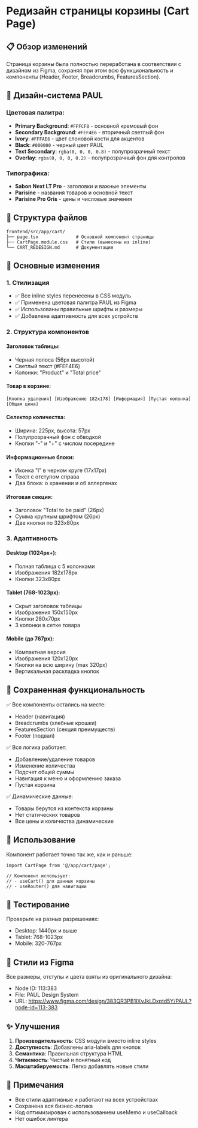# Редизайн страницы корзины (Cart Page)

## 📋 Обзор изменений

Страница корзины была полностью переработана в соответствии с дизайном из Figma, сохраняя при этом всю функциональность и компоненты (Header, Footer, Breadcrumbs, FeaturesSection).

## 🎨 Дизайн-система PAUL

### Цветовая палитра:
- **Primary Background**: `#FFFCF8` - основной кремовый фон
- **Secondary Background**: `#FEF4E6` - вторичный светлый фон
- **Ivory**: `#FFFAE6` - цвет слоновой кости для акцентов
- **Black**: `#000000` - черный цвет PAUL
- **Text Secondary**: `rgba(0, 0, 0, 0.8)` - полупрозрачный текст
- **Overlay**: `rgba(0, 0, 0, 0.2)` - полупрозрачный фон для контролов

### Типографика:
- **Sabon Next LT Pro** - заголовки и важные элементы
- **Parisine** - названия товаров и основной текст
- **Parisine Pro Gris** - цены и числовые значения

## 📁 Структура файлов

```
frontend/src/app/cart/
├── page.tsx              # Основной компонент страницы
├── CartPage.module.css   # Стили (вынесены из inline)
└── CART_REDESIGN.md      # Документация
```

## 🔧 Основные изменения

### 1. Стилизация
- ✅ Все inline styles перенесены в CSS модуль
- ✅ Применена цветовая палитра PAUL из Figma
- ✅ Использованы правильные шрифты и размеры
- ✅ Добавлена адаптивность для всех устройств

### 2. Структура компонентов

#### Заголовок таблицы:
- Черная полоса (56px высотой)
- Светлый текст (#FEF4E6)
- Колонки: "Product" и "Total price"

#### Товар в корзине:
```
[Кнопка удаления] [Изображение 182x178] [Информация] [Пустая колонка] [Общая цена]
```

#### Селектор количества:
- Ширина: 225px, высота: 57px
- Полупрозрачный фон с обводкой
- Кнопки "-" и "+" с числом посередине

#### Информационные блоки:
- Иконка "i" в черном круге (17x17px)
- Текст с отступом справа
- Два блока: о хранении и об аллергенах

#### Итоговая секция:
- Заголовок "Total to be paid" (26px)
- Сумма крупным шрифтом (26px)
- Две кнопки по 323x80px

### 3. Адаптивность

#### Desktop (1024px+):
- Полная таблица с 5 колонками
- Изображения 182x178px
- Кнопки 323x80px

#### Tablet (768-1023px):
- Скрыт заголовок таблицы
- Изображения 150x150px
- Кнопки 280x70px
- 3 колонки в сетке товара

#### Mobile (до 767px):
- Компактная версия
- Изображения 120x120px
- Кнопки на всю ширину (max 320px)
- Вертикальная раскладка кнопок

## 🎯 Сохраненная функциональность

✅ Все компоненты остались на месте:
- Header (навигация)
- Breadcrumbs (хлебные крошки)
- FeaturesSection (секция преимуществ)
- Footer (подвал)

✅ Вся логика работает:
- Добавление/удаление товаров
- Изменение количества
- Подсчет общей суммы
- Навигация к меню и оформлению заказа
- Пустая корзина

✅ Динамические данные:
- Товары берутся из контекста корзины
- Нет статических товаров
- Все цены и количества динамические

## 🚀 Использование

Компонент работает точно так же, как и раньше:

```tsx
import CartPage from '@/app/cart/page';

// Компонент использует:
// - useCart() для данных корзины
// - useRouter() для навигации
```

## 📱 Тестирование

Проверьте на разных разрешениях:
- Desktop: 1440px и выше
- Tablet: 768-1023px
- Mobile: 320-767px

## 🎨 Стили из Figma

Все размеры, отступы и цвета взяты из оригинального дизайна:
- Node ID: 113:383
- File: PAUL Design System
- URL: https://www.figma.com/design/383QR3PB1IXvJkLDxptd5Y/PAUL?node-id=113-383

## ✨ Улучшения

1. **Производительность**: CSS модули вместо inline styles
2. **Доступность**: Добавлены aria-labels для кнопок
3. **Семантика**: Правильная структура HTML
4. **Читаемость**: Чистый и понятный код
5. **Масштабируемость**: Легко добавлять новые стили

## 📝 Примечания

- Все стили адаптивные и работают на всех устройствах
- Сохранена вся бизнес-логика
- Код оптимизирован с использованием useMemo и useCallback
- Нет ошибок линтера

